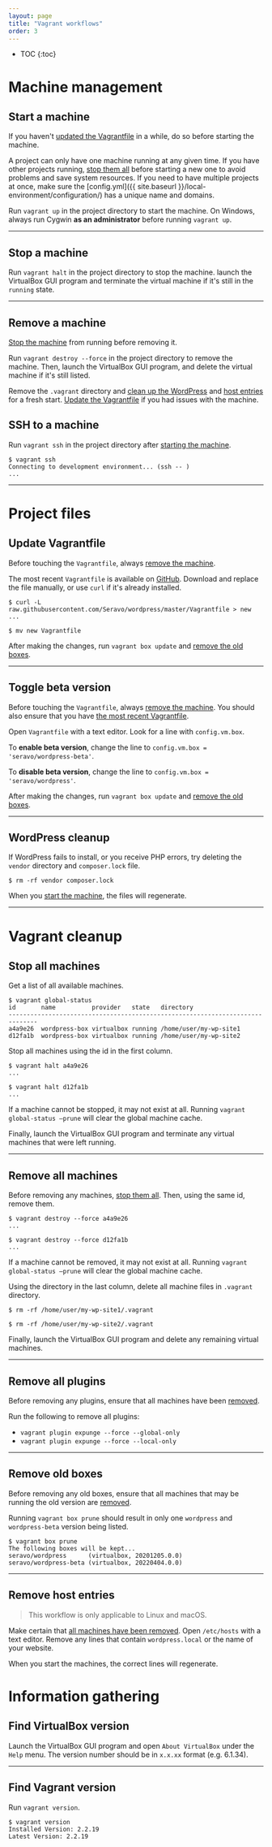 ```yaml
---
layout: page
title: "Vagrant workflows"
order: 3
---
```


* TOC
{:toc}

<div class="command-list-content" markdown="1">

# Machine management

## Start a machine

If you haven't [updated the Vagrantfile](#update-vagrantfile) in a while, do so before starting the machine.

A project can only have one machine running at any given time. If you have other projects running,
[stop them all](#stop-all-machines) before starting a new one to avoid problems and save system resources. If you need
to have multiple projects at once, make sure the [config.yml]({{ site.baseurl }}/local-environment/configuration/) has
a unique name and domains.

Run `vagrant up` in the project directory to start the machine. On Windows, always run
Cygwin **as an administrator** before running `vagrant up`.

---
## Stop a machine

Run `vagrant halt` in the project directory to stop the machine. launch the VirtualBox GUI program and terminate
the virtual machine if it's still in the `running` state.

---
## Remove a machine

[Stop the machine](#stop-a-machine) from running before removing it.

Run `vagrant destroy --force` in the project directory to remove the machine. Then, launch the VirtualBox GUI program,
and delete the virtual machine if it's still listed.

Remove the `.vagrant` directory and [clean up the WordPress](#wordpress-cleanup) and [host entries](#remove-host-entries)
for a fresh start. [Update the Vagrantfile](#update-vagrantfile) if you had issues with the machine.

## SSH to a machine

Run `vagrant ssh` in the project directory after [starting the machine](#start-a-machine).

```shell
$ vagrant ssh
Connecting to development environment... (ssh -- )
...
```

---
# Project files

## Update Vagrantfile

Before touching the `Vagrantfile`, always [remove the machine](#remove-a-machine).

The most recent `Vagrantfile` is available on [GitHub](https://raw.githubusercontent.com/Seravo/wordpress/master/Vagrantfile).
Download and replace the file manually, or use `curl` if it's already installed.

```shell
$ curl -L raw.githubusercontent.com/Seravo/wordpress/master/Vagrantfile > new
...

$ mv new Vagrantfile
```

After making the changes, run `vagrant box update` and [remove the old boxes](#remove-old-boxes).

---
## Toggle beta version

Before touching the `Vagrantfile`, always [remove the machine](#remove-a-machine).
You should also ensure that you have [the most recent Vagrantfile](#update-vagrantfile).

Open `Vagrantfile` with a text editor. Look for a line with `config.vm.box`.

To **enable beta version**, change the line to `config.vm.box = 'seravo/wordpress-beta'`.

To **disable beta version**, change the line to `config.vm.box = 'seravo/wordpress'`.

After making the changes, run `vagrant box update` and [remove the old boxes](#remove-old-boxes).

---
## WordPress cleanup

If WordPress fails to install, or you receive PHP errors,
try deleting the `vendor` directory and `composer.lock` file.

```shell
$ rm -rf vendor composer.lock
```

When you [start the machine](#start-a-machine), the files will regenerate.

---
# Vagrant cleanup

## Stop all machines

Get a list of all available machines.

```shell
$ vagrant global-status
id       name          provider   state   directory                           
------------------------------------------------------------------------------
a4a9e26  wordpress-box virtualbox running /home/user/my-wp-site1       
d12fa1b  wordpress-box virtualbox running /home/user/my-wp-site2
```

Stop all machines using the id in the first column.

```shell
$ vagrant halt a4a9e26
...

$ vagrant halt d12fa1b
...
```

If a machine cannot be stopped, it may not exist at all.
Running `vagrant global-status —prune` will clear the global machine cache.

Finally, launch the VirtualBox GUI program and terminate any virtual machines that were left running.

---
## Remove all machines

Before removing any machines, [stop them all](#stop-all-machines).
Then, using the same id, remove them.

```shell
$ vagrant destroy --force a4a9e26
...

$ vagrant destroy --force d12fa1b
...
```

If a machine cannot be removed, it may not exist at all.
Running `vagrant global-status —prune` will clear the global machine cache.

Using the directory in the last column, delete all machine files in `.vagrant` directory.

```shell
$ rm -rf /home/user/my-wp-site1/.vagrant

$ rm -rf /home/user/my-wp-site2/.vagrant
```

Finally, launch the VirtualBox GUI program and delete any remaining virtual machines.

---
## Remove all plugins

Before removing any plugins, ensure that all machines have been [removed](#remove-all-machines).

Run the following to remove all plugins:
- `vagrant plugin expunge --force --global-only`
- `vagrant plugin expunge --force --local-only`

---
## Remove old boxes

Before removing any old boxes, ensure that all machines that may be running the old version are
[removed](#remove-all-machines).

Running `vagrant box prune` should result in only one `wordpress` and `wordpress-beta` version being listed.

```shell
$ vagrant box prune
The following boxes will be kept...
seravo/wordpress      (virtualbox, 20201205.0.0)
seravo/wordpress-beta (virtualbox, 20220404.0.0)
```

---
## Remove host entries

> This workflow is only applicable to Linux and macOS.

Make certain that [all machines have been removed](#remove-all-machines). Open `/etc/hosts` with a text editor.
Remove any lines that contain `wordpress.local` or the name of your website.

When you start the machines, the correct lines will regenerate.

# Information gathering

## Find VirtualBox version

Launch the VirtualBox GUI program and open `About VirtualBox` under the `Help` menu.
The version number should be in `x.x.xx` format (e.g. 6.1.34).

---
## Find Vagrant version

Run `vagrant version`.

```shell
$ vagrant version
Installed Version: 2.2.19
Latest Version: 2.2.19
```
